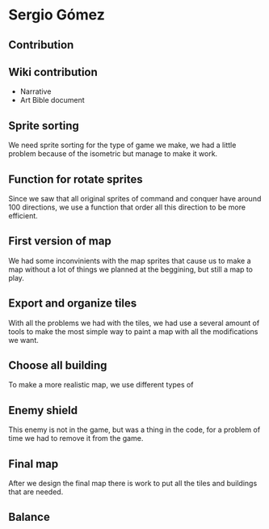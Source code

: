 ﻿# Sergio Gómez
## Contribution
 
## Wiki contribution
 
* Narrative
* Art Bible document
 
## Sprite sorting
We need sprite sorting for the type of game we make, we had a little problem because of the isometric but manage to make it work.
 
## Function for rotate sprites
Since we saw that all original sprites of command and conquer have around 100 directions, we use a function that order all this direction to be more efficient.
 
## First version of map
We had some inconvinients with the map sprites that cause us to make a map without a lot of things we planned at the beggining, but still a map to play.
 
## Export and organize tiles
With all the problems we had with the tiles, we had use a several amount of tools to make the most simple way to paint a map with all the modifications we want.
 
## Choose all building
To make a more realistic map, we use different types of 
 
## Enemy shield
This enemy is not in the game, but was a thing in the code, for a problem of time we had to remove it from the game.
 
## Final map
After we design the final map there is work to put all the tiles and buildings that are needed.
 
## Balance
 
